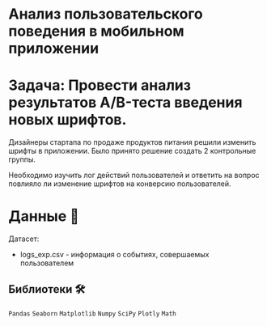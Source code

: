 # Анализ пользовательского поведения в мобильном приложении

# **Задача:** Провести анализ результатов A/B-теста введения новых шрифтов.

Дизайнеры стартапа по продаже продуктов питания решили изменить шрифты в приложении. Было принято решение создать 2 контрольные группы.

Необходимо изучить лог действий пользователей и ответить на вопрос повлияло ли изменение шрифтов на конверсию пользователей.

# Данные 📁

Датасет:

* logs_exp.csv - информация о событиях, совершаемых пользователем

## Библиотеки 🛠️

`Pandas` `Seaborn` `Matplotlib` `Numpy` `SciPy` `Plotly` `Math`
<br>
